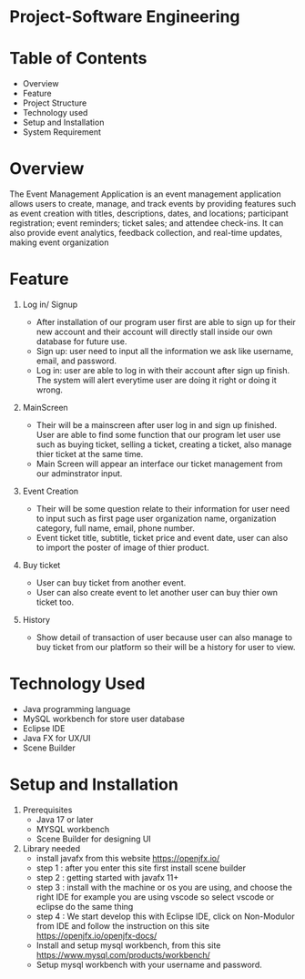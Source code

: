 # Project-Software Engineering

# Table of Contents
+ Overview
+ Feature
+ Project Structure
+ Technology used
+ Setup and Installation
+ System Requirement

# Overview
The Event Management Application is an event management application allows users to create, manage, and track events by providing features such as event creation with titles, descriptions, dates, and locations; participant registration; event reminders; ticket sales; and attendee check-ins. It can also provide event analytics, feedback collection, and real-time updates, making event organization

# Feature
1. Log in/ Signup
   - After installation of our program user first are able to sign up for their new account and their account will directly stall inside our own database for future use.
   - Sign up: user need to input all the information we ask like username, email, and password.
   - Log in: user are able to log in with their account after sign up finish. The system will alert everytime user are doing it right or doing it wrong.

2. MainScreen
   - Their will be a mainscreen after user log in and sign up finished. User are able to find some function that our program let user use such as buying ticket, selling a ticket, creating a ticket, also manage thier ticket at the same time.
   - Main Screen will appear an interface our ticket management from our adminstrator input.
3. Event Creation
   - Their will be some question relate to their information for user need to input such as first page user organization name, organization category, full name, email, phone number.
   - Event ticket title, subtitle, ticket price and event date, user can also to import the poster of image of thier product.
4. Buy ticket
     - User can buy ticket from another event.
     - User can also create event to let another user can buy thier own ticket too.
5. History
   - Show detail of transaction of user because user can also manage to buy ticket from our platform so their will be a history for user to view.

# Technology Used
- Java programming language
- MySQL workbench for store user database
- Eclipse IDE
- Java FX for UX/UI
- Scene Builder

# Setup and Installation
1. Prerequisites
   - Java 17 or later
   - MYSQL workbench
   - Scene Builder for designing UI
2. Library needed
   - install javafx from this website https://openjfx.io/
   - step 1 : after you enter this site first install scene builder
   - step 2 : getting started with javafx 11+
   - step 3 : install with the machine or os you are using, and choose the right IDE for example you are using vscode so select vscode or eclipse do the same thing
   - step 4 : We start develop this with Eclipse IDE, click on Non-Modulor from IDE and follow the instruction on this site https://openjfx.io/openjfx-docs/
   - Install and setup mysql workbench, from this site https://www.mysql.com/products/workbench/
   - Setup mysql workbench with your username and password.
